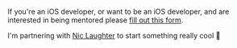If you're an iOS developer, or want to be an iOS developer, and are interested in being mentored please [fill out this form](https://t.co/8vejziHMQM).

I'm partnering with [Nic Laughter](https://twitter.com/nictheawesome) to start something really cool 🙂
